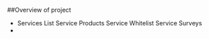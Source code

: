 ##Overview of project

- Services List
    Service Products
    Service Whitelist
    Service Surveys
- 